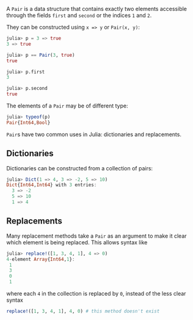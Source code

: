 A `Pair` is a data structure that contains exactly two elements accessible through the fields `first` and `second` or the indices `1` and `2`.

They can be constructed using `x => y` or `Pair(x, y)`:

```julia
julia> p = 3 => true
3 => true

julia> p == Pair(3, true)
true

julia> p.first
3

julia> p.second
true
```

The elements of a `Pair` may be of different type:

```julia
julia> typeof(p)
Pair{Int64,Bool}
```

`Pair`s have two common uses in Julia: dictionaries and replacements.

## Dictionaries

Dictionaries can be constructed from a collection of pairs:

```julia
julia> Dict(1 => 4, 3 => -2, 5 => 10)
Dict{Int64,Int64} with 3 entries:
  3 => -2
  5 => 10
  1 => 4
```

<!-- TODO: Add widget to dictionary exercise -->

## Replacements

Many replacement methods take a `Pair` as an argument to make it clear which element is being replaced.
This allows syntax like

```julia
julia> replace!([1, 3, 4, 1], 4 => 0)
4-element Array{Int64,1}:
 1
 3
 0
 1
```

where each `4` in the collection is replaced by `0`, instead of the less clear syntax

```julia
replace!([1, 3, 4, 1], 4, 0) # this method doesn't exist
```

